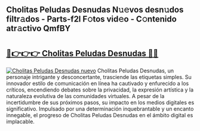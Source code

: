 ## Cholitas Peludas Desnudas N𝚞𝚎vos desn𝚞dos filtr𝚊dos - Parts-f2l F𝚘tos vid𝚎o - C𝚘ntenido atr𝚊ctivo QmfBY

# <h2><a href="http://mbb93al.tromn.icu/?c=Cholitas+Peludas+Desnudas">🔗👉👉👉 Cholitas Peludas Desnudas 🔗🔗</a></h2>

[![Cholitas Peludas Desnudas nuevo](https://i.imgur.com/pEAQMta.gif)](http://mbb93al.tromn.icu/?c=Cholitas+Peludas+Desnudas)
Cholitas Peludas Desnudas, un personaje intrigante y desconcertante, trasciende las etiquetas simples. Su innovador estilo de comunicación en línea ha cautivado y enfurecido a los críticos, encendiendo debates sobre la privacidad, la expresión artística y la naturaleza evolutiva de las comunidades virtuales. A pesar de la incertidumbre de sus próximos pasos, su impacto en los medios digitales es significativo. Impulsado por una determinación inquebrantable y un encanto innegable, el progreso de Cholitas Peludas Desnudas en el ámbito digital es implacable.
